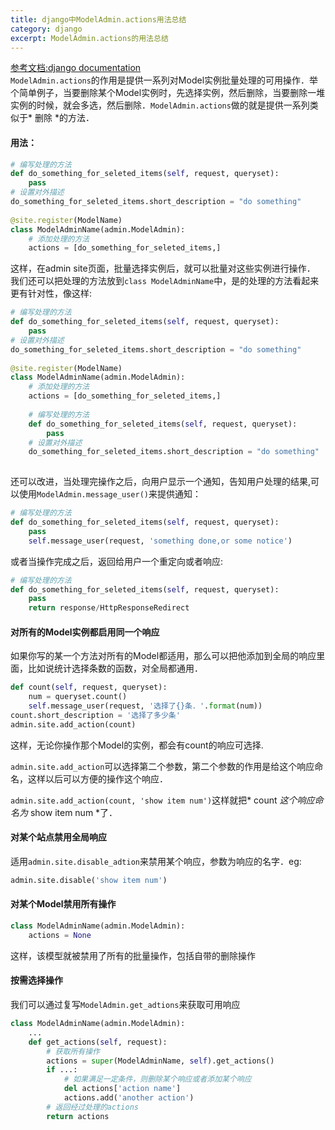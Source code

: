 ```yaml
---
title: django中ModelAdmin.actions用法总结
category: django
excerpt: ModelAdmin.actions的用法总结
---
```


[参考文档:django documentation](https://docs.djangoproject.com/en/1.10/ref/contrib/admin/actions/)</br>
```ModelAdmin.actions```的作用是提供一系列对Model实例批量处理的可用操作．举个简单例子，当要删除某个Model实例时，先选择实例，然后删除，当要删除一堆实例的时候，就会多选，然后删除．```ModelAdmin.actions```做的就是提供一系列类似于* 删除 *的方法．

#### 用法：

``` python
# 编写处理的方法
def do_something_for_seleted_items(self, request, queryset):
	pass	
# 设置对外描述
do_something_for_seleted_items.short_description = "do something"
	
@site.register(ModelName)
class ModelAdminName(admin.ModelAdmin):
	# 添加处理的方法
	actions = [do_something_for_seleted_items,]
```
这样，在admin site页面，批量选择实例后，就可以批量对这些实例进行操作．
我们还可以把处理的方法放到```class ModelAdminName```中，是的处理的方法看起来更有针对性，像这样:
``` python
# 编写处理的方法
def do_something_for_seleted_items(self, request, queryset):
	pass	
# 设置对外描述
do_something_for_seleted_items.short_description = "do something"
	
@site.register(ModelName)
class ModelAdminName(admin.ModelAdmin):
	# 添加处理的方法
	actions = [do_something_for_seleted_items,]
	
	# 编写处理的方法
	def do_something_for_seleted_items(self, request, queryset):
		pass	
	# 设置对外描述
	do_something_for_seleted_items.short_description = "do something"
	
```
还可以改进，当处理完操作之后，向用户显示一个通知，告知用户处理的结果,可以使用```ModelAdmin.message_user()```来提供通知：
``` python
# 编写处理的方法
def do_something_for_seleted_items(self, request, queryset):
	pass
	self.message_user(request, 'something done,or some notice')
```
或者当操作完成之后，返回给用户一个重定向或者响应:
``` python
# 编写处理的方法
def do_something_for_seleted_items(self, request, queryset):
	pass
	return response/HttpResponseRedirect
```
#### 对所有的Model实例都启用同一个响应
如果你写的某一个方法对所有的Model都适用，那么可以把他添加到全局的响应里面，比如说统计选择条数的函数，对全局都通用．
``` python
def count(self, request, queryset):
	num = queryset.count()
	self.message_user(request, '选择了{}条．'.format(num))
count.short_description = '选择了多少条'
admin.site.add_action(count)
```

这样，无论你操作那个Model的实例，都会有count的响应可选择.

```admin.site.add_action```可以选择第二个参数，第二个参数的作用是给这个响应命名，这样以后可以方便的操作这个响应．

```admin.site.add_action(count, 'show item num')```这样就把* count *这个响应命名为* show item num *了．

#### 对某个站点禁用全局响应
适用```admin.site.disable_adtion```来禁用某个响应，参数为响应的名字．eg:

``` python
admin.site.disable('show item num')
```

#### 对某个Model禁用所有操作
``` python
class ModelAdminName(admin.ModelAdmin):
	actions = None
```
这样，该模型就被禁用了所有的批量操作，包括自带的删除操作

#### 按需选择操作
我们可以通过复写```ModelAdmin.get_adtions```来获取可用响应
``` python
class ModelAdminName(admin.ModelAdmin):
	...
	def get_actions(self, request):
		# 获取所有操作
		actions = super(ModelAdminName, self).get_actions()
		if ...:
			# 如果满足一定条件，则删除某个响应或者添加某个响应
			del actions['action name']
			actions.add('another action')
		# 返回经过处理的actions
		return actions
```
